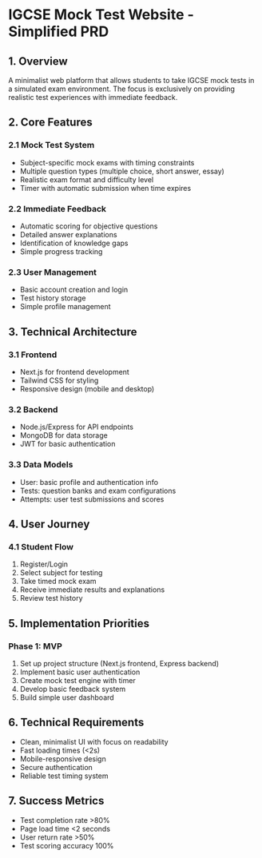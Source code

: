 # IGCSE Mock Test Website - Simplified PRD

## 1. Overview
A minimalist web platform that allows students to take IGCSE mock tests in a simulated exam environment. The focus is exclusively on providing realistic test experiences with immediate feedback.

## 2. Core Features

### 2.1 Mock Test System
- Subject-specific mock exams with timing constraints
- Multiple question types (multiple choice, short answer, essay)
- Realistic exam format and difficulty level
- Timer with automatic submission when time expires

### 2.2 Immediate Feedback
- Automatic scoring for objective questions
- Detailed answer explanations
- Identification of knowledge gaps
- Simple progress tracking

### 2.3 User Management
- Basic account creation and login
- Test history storage
- Simple profile management

## 3. Technical Architecture

### 3.1 Frontend
- Next.js for frontend development
- Tailwind CSS for styling
- Responsive design (mobile and desktop)

### 3.2 Backend
- Node.js/Express for API endpoints
- MongoDB for data storage
- JWT for basic authentication

### 3.3 Data Models
- User: basic profile and authentication info
- Tests: question banks and exam configurations
- Attempts: user test submissions and scores

## 4. User Journey

### 4.1 Student Flow
1. Register/Login
2. Select subject for testing
3. Take timed mock exam
4. Receive immediate results and explanations
5. Review test history

## 5. Implementation Priorities

### Phase 1: MVP
1. Set up project structure (Next.js frontend, Express backend)
2. Implement basic user authentication
3. Create mock test engine with timer
4. Develop basic feedback system
5. Build simple user dashboard

## 6. Technical Requirements

- Clean, minimalist UI with focus on readability
- Fast loading times (<2s)
- Mobile-responsive design
- Secure authentication
- Reliable test timing system

## 7. Success Metrics
- Test completion rate >80%
- Page load time <2 seconds
- User return rate >50%
- Test scoring accuracy 100% 